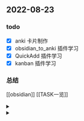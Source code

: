 ## 2022-08-23 

### todo
- [x] anki 卡片制作
- [x] obsidian_to_anki 插件学习
- [x] QuickAdd 插件学习
- [x] kanban 插件学习

### 总结

[[obsidian]]
[[TASK一览]]

<details>
    <summary></summary>

</details>

<details>
    <summary></summary>

</details>
